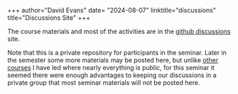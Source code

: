 +++
author="David Evans"
date= "2024-08-07"
linktitle="discussions"
title="Discussions Site"
+++

The course materials and most of the activities are in the [github discussions](https://github.com/orgs/csevaluationcrisis/discussions) site. 

Note that this is a private repository for participants in the seminar. Later in the semester some more materials may be posted here, but unlike [other courses](https://www.cs.virginia.edu/~evans/courses) I have led where nearly everything is public, for this seminar it seemed there were enough advantages to keeping our discussions in a private group that most seminar materials will not be posted here.